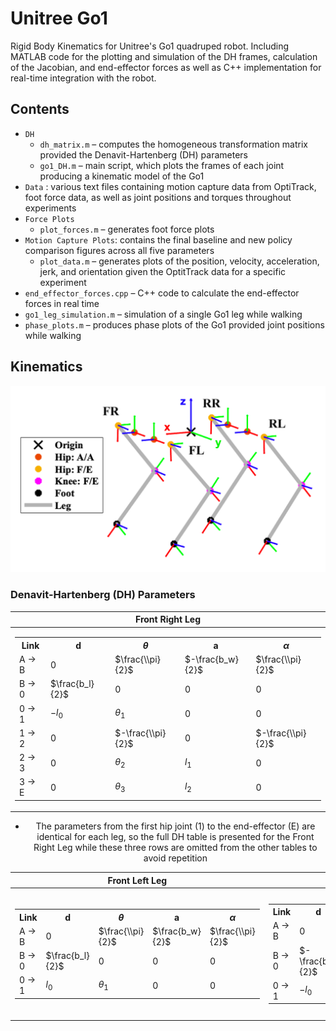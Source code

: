 # Unitree Go1
Rigid Body Kinematics for Unitree's Go1 quadruped robot. Including MATLAB code for the 
plotting and simulation of the DH frames, calculation of the Jacobian, and end-effector forces as well as C++ 
implementation for real-time integration with the robot.

## Contents
* `DH`
  * `dh_matrix.m` – computes the homogeneous transformation matrix provided the Denavit-Hartenberg (DH) parameters
  * `go1_DH.m` – main script, which plots the frames of each joint producing a kinematic model of the Go1
* `Data` : various text files containing motion capture data from OptiTrack, foot force data, as well as joint positions and torques throughout experiments
* `Force Plots` 
  * `plot_forces.m` – generates foot force plots
* `Motion Capture Plots`: contains the final baseline and new policy comparison figures across all five parameters
  * `plot_data.m` – generates plots of the position, velocity, acceleration, jerk, and orientation given the OptitTrack data for a specific experiment
* `end_effector_forces.cpp` – C++ code to calculate the end-effector forces in real time
* `go1_leg_simulation.m` – simulation of a single Go1 leg while walking
* `phase_plots.m` – produces phase plots of the Go1 provided joint positions while walking

## Kinematics
<div align="center">
  <img width="550" alt="go1DH_frames" src="https://raw.githubusercontent.com/camrynscully/Go1/refs/heads/main/DH/go1DH_frames.png?token=GHSAT0AAAAAACZN2G4DXJAOFRPM3OQZANIMZZWFARA">
</div>

### Denavit-Hartenberg (DH) Parameters
<div align="center">
 
| Front Right Leg |
|--|
|<table> <tr><th> Link </th><th> d </th> <th> $\theta$ </th> <th> a </th> <th> $\alpha$ </th></tr><tr><td> A &rarr; B </td><td> 0 </td> <td> $\frac{\\pi}{2}$ </td> <td> $-\frac{b_w}{2}$ </td> </td> <td> $\frac{\\pi}{2}$ </td></tr> <tr><td> B &rarr; 0 </td><td> $\frac{b_l}{2}$ </td> <td> 0 </td> <td> 0 </td> </td> <td> 0 </td></tr> <tr><td> 0 &rarr; 1 </td><td> $-l_0$ </td> <td> $\theta_1$ </td> <td> 0 </td> </td> <td> 0 </td></tr> <tr><td> 1 &rarr; 2 </td><td> 0 </td> <td> $-\frac{\\pi}{2}$ </td> <td> 0 </td> </td> <td> $-\frac{\\pi}{2}$ </td></tr> <tr><td> 2 &rarr; 3 </td><td> 0 </td> <td> $\theta_2$ </td> <td> $l_1$ </td> </td> <td> 0 </td></tr> <tr><td> 3 &rarr; E </td><td> 0 </td> <td> $\theta_3$ </td> <td> $l_2$ </td> </td> <td> 0 </td></tr> </table>|

* The parameters from the first hip joint (1) to the end-effector (E) are identical for each leg, so the full DH table is presented for the Front Right Leg while these three rows are omitted from the other tables to avoid repetition

| Front Left Leg | Rear Right Leg | Rear Left Leg |
|--|--|--|
|<table> <tr><th> Link </th><th> d </th> <th> $\theta$ </th> <th> a </th> <th> $\alpha$ </th></tr><tr><td> A &rarr; B </td> <td> 0 </td> <td> $\frac{\\pi}{2}$ </td> <td> $\frac{b_w}{2}$ </td> </td> <td> $\frac{\\pi}{2}$ </td></tr></tr> <tr><td> B &rarr; 0 </td><td> $\frac{b_l}{2}$ </td> <td> 0 </td> <td> 0 </td> </td> <td> 0 </td></tr> <tr><td> 0 &rarr; 1 </td><td> $l_0$ </td> <td> $\theta_1$ </td> <td> 0 </td> </td> <td> 0 </td></tr> </table> | <table> <tr><th> Link </th><th> d </th> <th> $\theta$ </th> <th> a </th> <th> $\alpha$ </th></tr><tr><td> A &rarr; B </td><td> 0 </td> <td> $\frac{\\pi}{2}$ </td> <td> $\frac{b_w}{2}$ </td> </td> <td> $\frac{\\pi}{2}$ </td></tr> <tr><td> B &rarr; 0 </td><td> $-\frac{b_l}{2}$ </td> <td> 0 </td> <td> 0 </td> </td> <td> 0 </td></tr> <tr><td> 0 &rarr; 1 </td><td> $-l_0$ </td> <td> $\theta_1$ </td> <td> 0 </td> </td> <td> 0 </td></tr>  </table>| <table> <tr><th> Link </th><th> d </th> <th> $\theta$ </th> <th> a </th> <th> $\alpha$ </th></tr><tr><td> A &rarr; B </td> <td> 0 </td> <td> $\frac{\\pi}{2}$ </td> <td> $-\frac{b_w}{2}$ </td> </td> <td> $\frac{\\pi}{2}$ </td></tr></tr> <tr><td> B &rarr; 0 </td><td> $-\frac{b_l}{2}$ </td> <td> 0 </td> <td> 0 </td> </td> <td> 0 </td></tr> <tr><td> 0 &rarr; 1 </td><td> $l_0$ </td> <td> $\theta_1$ </td> <td> 0 </td> </td> <td> 0 </td></tr>   </table>|
</div>
